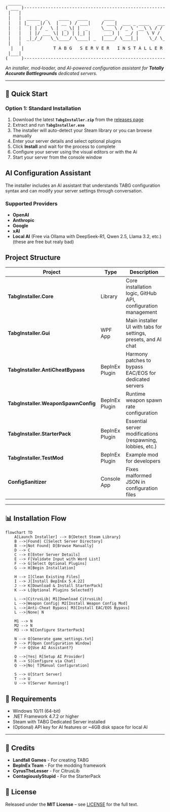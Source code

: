 <div align="center">

<pre>
 _____                                                               _____ 
( ___ )-------------------------------------------------------------( ___ )
 |   |                                                               |   | 
 |   |  _____  _    ____   ____      ____                            |   | 
 |   | |_   _|/ \  | __ ) / ___|    / ___|  ___ _ ____   _____ _ __  |   | 
 |   |   | | / _ \ |  _ \| |  _     \___ \ / _ \ '__\ \ / / _ \ '__| |   | 
 |   |   | |/ ___ \| |_) | |_| |     ___) |  __/ |   \ V /  __/ |    |   | 
 |   |  _|_/_/   \_\____/ \____| _  |____/ \___|_|    \_/ \___|_|    |   | 
 |   |                                                               |   | 
  |   |           T A B G   S E R V E R   I N S T A L L E R           |   |  
 |___|                                                               |___| 
(_____)-------------------------------------------------------------(_____) 
</pre>

</div>

*An installer, mod‑loader, and AI-powered configuration assistant for **Totally Accurate Battlegrounds** dedicated servers.*

---


## 🚀 Quick Start

### Option 1: Standard Installation

1. Download the latest **`TabgInstaller.zip`** from the [releases page](../../releases)
2. Extract and run **`TabgInstaller.exe`**
3. The installer will auto-detect your Steam library or you can browse manually
4. Enter your server details and select optional plugins
5. Click **Install** and wait for the process to complete
6. Configure your server using the visual editors or with the Ai 
7. Start your server from the console window


## AI Configuration Assistant

The installer includes an AI assistant that understands TABG configuration syntax and can modify your server settings through conversation.

### Supported Providers
- **OpenAI** 
- **Anthropic** 
- **Google** 
- **xAI** 
- **Local AI** (Free via Ollama with DeepSeek-R1, Qwen 2.5, Llama 3.2, etc.) (these are free but realy bad)

## Project Structure

| Project                             | Type            | Description                                                              |
| ----------------------------------- | --------------- | ------------------------------------------------------------------------ |
| **TabgInstaller.Core**              | Library         | Core installation logic, GitHub API, configuration management            |
| **TabgInstaller.Gui**               | WPF App         | Main installer UI with tabs for settings, presets, and AI chat          |
| **TabgInstaller.AntiCheatBypass**   | BepInEx Plugin  | Harmony patches to bypass EAC/EOS for dedicated servers                 |
| **TabgInstaller.WeaponSpawnConfig** | BepInEx Plugin  | Runtime weapon spawn rate configuration                                  |
| **TabgInstaller.StarterPack**       | BepInEx Plugin  | Essential server modifications (respawning, lobbies, etc.)              |
| **TabgInstaller.TestMod**           | BepInEx Plugin  | Example mod for developers                                               |
| **ConfigSanitizer**                 | Console App     | Fixes malformed JSON in configuration files                             |

---

## 📊 Installation Flow

```mermaid
flowchart TD
    A[Launch Installer] --> B{Detect Steam Library}
    B -->|Found| C[Select Server Directory]
    B -->|Not Found| D[Browse Manually]
    D --> C
    C --> E[Enter Server Details]
    E --> F[Validate Input with Word List]
    F --> G[Select Optional Plugins]
    G --> H[Begin Installation]
    
    H --> I[Clean Existing Files]
    I --> J[Install BepInEx 5.4.22]
    J --> K[Download & Install StarterPack]
    K --> L{Optional Plugins Selected?}
    
    L -->|CitrusLib| M1[Download CitrusLib]
    L -->|Weapon Config| M2[Install Weapon Config Mod]
    L -->|Anti-Cheat Bypass| M3[Install EAC/EOS Bypass]
    L -->|None| N
    
    M1 --> N
    M2 --> N
    M3 --> N[Configure StarterPack]
    
    N --> O[Generate game_settings.txt]
    O --> P[Open Configuration Window]
    P --> Q{Use AI Assistant?}
    
    Q -->|Yes| R[Setup AI Provider]
    R --> S[Configure via Chat]
    Q -->|No| T[Manual Configuration]
    
    S --> U[Start Server]
    T --> U
    U --> V[Server Running!]
```




## 🔧 Requirements

- Windows 10/11 (64-bit)
- .NET Framework 4.7.2 or higher
- Steam with TABG Dedicated Server installed
- (Optional) API key for AI features or ~4GB disk space for local AI


---

## 🙏 Credits

- **Landfall Games** - For creating TABG
- **BepInEx Team** - For the modding framework
- **CyrusTheLesser** - For CitrusLib
- **ContagiouslyStupid** - For the StarterPack


## 📄 License

Released under the **MIT License** – see [LICENSE](LICENSE) for the full text.
